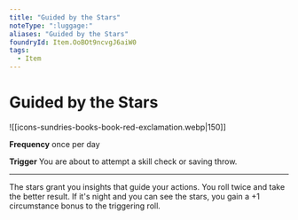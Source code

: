 ```yaml
---
title: "Guided by the Stars"
noteType: ":luggage:"
aliases: "Guided by the Stars"
foundryId: Item.OoBOt9ncvgJ6aiW0
tags:
  - Item
---
```


# Guided by the Stars
![[icons-sundries-books-book-red-exclamation.webp|150]]

**Frequency** once per day

**Trigger** You are about to attempt a skill check or saving throw.

* * *

The stars grant you insights that guide your actions. You roll twice and take the better result. If it's night and you can see the stars, you gain a +1 circumstance bonus to the triggering roll.
